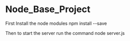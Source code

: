 # Node_Base_Project
First Install the node modules
npm install --save

Then to start the server run the command 
node server.js

